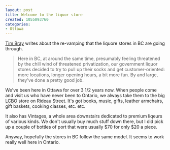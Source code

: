 ```yaml
--- 
layout: post
title: Welcome to the liquor store
created: 1055093760
categories: 
- Ottawa
---
```

<a href="http://www.tbray.org/ongoing/When/200x/2003/06/07/Privatization">Tim Bray</a> writes about the re-vamping that the liquore stores in BC are going through.
<blockquote>Here in BC, at around the same time, presumably feeling threatened by the chill wind of threatened privatization, our government liquor stores decided to try to pull up their socks and get customer-oriented: more locations, longer opening hours, a bit more fun. By and large, they've done a pretty good job.</blockquote>We've been here in Ottawa for over 3 1/2 years now. When people come and visit us who have never been to Ontario, we always take them to the big <a href="http://www.lcbo.com/">LCBO</a> store on Rideau Street. It's got books, music, gifts, leather armchairs, gift baskets, cooking classes, etc. etc.

It also has Vintages, a whole area downstairs dedicated to premium liqeurs of various kinds. We don't usually buy much stuff down there, but I did pick up a couple of bottles of port that were usually $70 for only $20 a piece.

Anyway, hopefully the stores in BC follow the same model. It seems to work really well here in Ontario.
